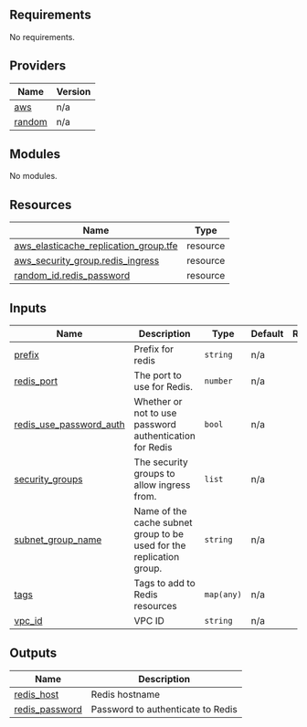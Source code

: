 <!-- BEGIN_TF_DOCS -->
## Requirements

No requirements.

## Providers

| Name | Version |
|------|---------|
| <a name="provider_aws"></a> [aws](#provider\_aws) | n/a |
| <a name="provider_random"></a> [random](#provider\_random) | n/a |

## Modules

No modules.

## Resources

| Name | Type |
|------|------|
| [aws_elasticache_replication_group.tfe](https://registry.terraform.io/providers/hashicorp/aws/latest/docs/resources/elasticache_replication_group) | resource |
| [aws_security_group.redis_ingress](https://registry.terraform.io/providers/hashicorp/aws/latest/docs/resources/security_group) | resource |
| [random_id.redis_password](https://registry.terraform.io/providers/hashicorp/random/latest/docs/resources/id) | resource |

## Inputs

| Name | Description | Type | Default | Required |
|------|-------------|------|---------|:--------:|
| <a name="input_prefix"></a> [prefix](#input\_prefix) | Prefix for redis | `string` | n/a | yes |
| <a name="input_redis_port"></a> [redis\_port](#input\_redis\_port) | The port to use for Redis. | `number` | n/a | yes |
| <a name="input_redis_use_password_auth"></a> [redis\_use\_password\_auth](#input\_redis\_use\_password\_auth) | Whether or not to use password authentication for Redis | `bool` | n/a | yes |
| <a name="input_security_groups"></a> [security\_groups](#input\_security\_groups) | The security groups to allow ingress from. | `list` | n/a | yes |
| <a name="input_subnet_group_name"></a> [subnet\_group\_name](#input\_subnet\_group\_name) | Name of the cache subnet group to be used for the replication group. | `string` | n/a | yes |
| <a name="input_tags"></a> [tags](#input\_tags) | Tags to add to Redis resources | `map(any)` | n/a | yes |
| <a name="input_vpc_id"></a> [vpc\_id](#input\_vpc\_id) | VPC ID | `string` | n/a | yes |

## Outputs

| Name | Description |
|------|-------------|
| <a name="output_redis_host"></a> [redis\_host](#output\_redis\_host) | Redis hostname |
| <a name="output_redis_password"></a> [redis\_password](#output\_redis\_password) | Password to authenticate to Redis |
<!-- END_TF_DOCS -->